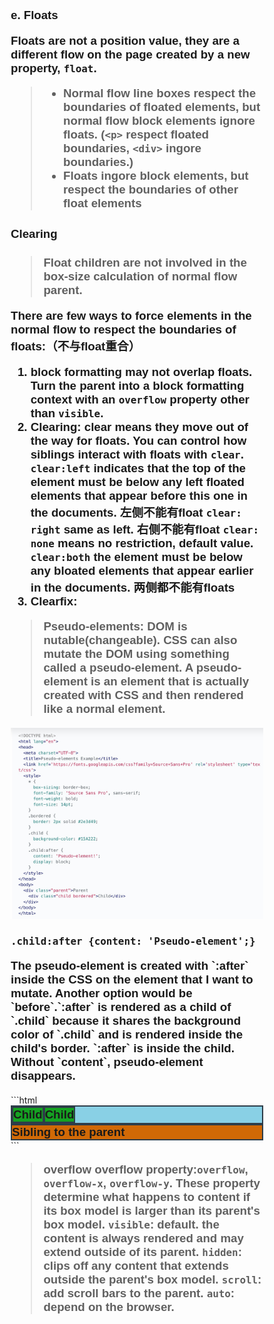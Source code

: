 ### e. Floats
Floats are not a position value, they are a different flow on the page created by a new property, `float`.
> * Normal flow line boxes respect the boundaries of floated elements, but normal flow block elements ignore floats. (`<p>` respect floated boundaries, `<div>` ingore boundaries.)
> * Floats ingore block elements, but respect the boundaries of other float elements
#### Clearing
> Float children are not involved in the box-size calculation of normal flow parent.

There are few ways to force elements in the normal flow to respect the boundaries of floats:（不与float重合）

1. block formatting may not overlap floats. Turn the parent into a block formatting context with an `overflow` property other than `visible`.
2. Clearing: clear means they move out of the way for floats. You can control how siblings interact with floats with `clear`.
`clear:left` indicates that the top of the element must be below any left floated elements that appear before this one in the documents. 左侧不能有float
`clear: right` same as left. 右侧不能有float
`clear: none` means no restriction, default value.
`clear:both` the element must be below any bloated elements that appear earlier in the documents. 两侧都不能有floats
3. Clearfix:
> Pseudo-elements:
DOM is nutable(changeable). CSS can also mutate the DOM using something called a **pseudo-element**. A pseudo-element is an element that is actually created with CSS and then rendered like a normal element.

![pseudo elements](/assets/pseudo%20elements.jpg)

`.child:after {content: 'Pseudo-element';}`

<p>The pseudo-element is created with `:after` inside the CSS on the element that I want to mutate. Another option would be `before`.`:after` is rendered as a child of `.child` because it shares the background color of `.child` and is rendered inside the child's border. `:after` is inside the child. Without `content`, pseudo-element disappears.</p>
```html
<style>
    * {
      box-sizing: border-box;
      font-family: 'Source Sans Pro', sans-serif;
      font-weight: bold;
      font-size: 14pt;
    }
    .bordered {
      border: 2px solid #2e3d49;
    }
    /*technique 1*/
    .clearfix:after {
      content: '';    /*pseudo-element*/
      clear: both;    /*clear both sides floats*/
      display: table;  /*block formatting context*/
    }
    /*technique 2
    .clearfix {
      overflow: auto;   *block formatting context
    }
    */
    .left {
      float: left;
    }
    .parent {
      background-color: #89D0E5;
    }
    .child {
      background-color: #15A222;
    }
    .sibling {
      background-color: #D16906;
    }
  </style>
</head>
<body>
  <div class="bordered parent clearfix">
    <div class="bordered child left">Child</div>
    <div class="bordered child left">Child</div>
  </div>
  <div class="bordered sibling">Sibling to the parent</div>
</body>
```

> overflow
overflow property:`overflow`, `overflow-x`, `overflow-y`. These property determine what happens to content if its box model is larger than its parent's box model.
`visible`: default. the content is always rendered and may extend outside of its parent.
`hidden`: clips off any content that extends outside the parent's box model.
`scroll`: add scroll bars to the parent.
`auto`: depend on the browser.
